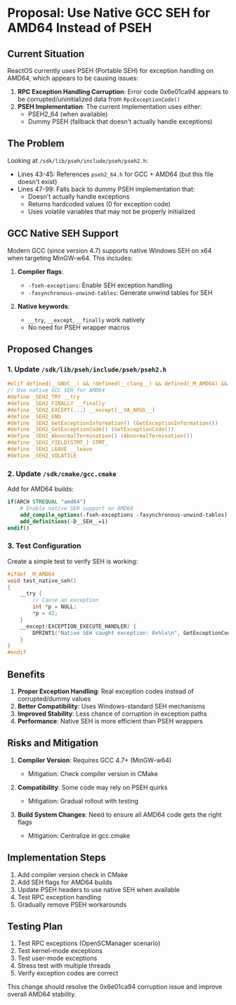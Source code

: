 # Proposal: Use Native GCC SEH for AMD64 Instead of PSEH

## Current Situation

ReactOS currently uses PSEH (Portable SEH) for exception handling on AMD64, which appears to be causing issues:

1. **RPC Exception Handling Corruption**: Error code 0x6e01ca94 appears to be corrupted/uninitialized data from `RpcExceptionCode()`
2. **PSEH Implementation**: The current implementation uses either:
   - PSEH2_64 (when available) 
   - Dummy PSEH (fallback that doesn't actually handle exceptions)

## The Problem

Looking at `/sdk/lib/pseh/include/pseh/pseh2.h`:
- Lines 43-45: References `pseh2_64.h` for GCC + AMD64 (but this file doesn't exist)
- Lines 47-99: Falls back to dummy PSEH implementation that:
  - Doesn't actually handle exceptions
  - Returns hardcoded values (0 for exception code)
  - Uses volatile variables that may not be properly initialized

## GCC Native SEH Support

Modern GCC (since version 4.7) supports native Windows SEH on x64 when targeting MinGW-w64. This includes:

1. **Compiler flags**:
   - `-fseh-exceptions`: Enable SEH exception handling
   - `-fasynchronous-unwind-tables`: Generate unwind tables for SEH

2. **Native keywords**:
   - `__try`, `__except`, `__finally` work natively
   - No need for PSEH wrapper macros

## Proposed Changes

### 1. Update `/sdk/lib/pseh/include/pseh/pseh2.h`

```c
#elif defined(__GNUC__) && !defined(__clang__) && defined(_M_AMD64) && defined(__SEH__)
// Use native GCC SEH for AMD64
#define _SEH2_TRY __try
#define _SEH2_FINALLY __finally
#define _SEH2_EXCEPT(...) __except(__VA_ARGS__)
#define _SEH2_END
#define _SEH2_GetExceptionInformation() (GetExceptionInformation())
#define _SEH2_GetExceptionCode() (GetExceptionCode())
#define _SEH2_AbnormalTermination() (AbnormalTermination())
#define _SEH2_YIELD(STMT_) STMT_
#define _SEH2_LEAVE __leave
#define _SEH2_VOLATILE
```

### 2. Update `/sdk/cmake/gcc.cmake`

Add for AMD64 builds:
```cmake
if(ARCH STREQUAL "amd64")
    # Enable native SEH support on AMD64
    add_compile_options(-fseh-exceptions -fasynchronous-unwind-tables)
    add_definitions(-D__SEH__=1)
endif()
```

### 3. Test Configuration

Create a simple test to verify SEH is working:
```c
#ifdef _M_AMD64
void test_native_seh()
{
    __try {
        // Cause an exception
        int *p = NULL;
        *p = 42;
    }
    __except(EXCEPTION_EXECUTE_HANDLER) {
        DPRINT1("Native SEH caught exception: 0x%lx\n", GetExceptionCode());
    }
}
#endif
```

## Benefits

1. **Proper Exception Handling**: Real exception codes instead of corrupted/dummy values
2. **Better Compatibility**: Uses Windows-standard SEH mechanisms
3. **Improved Stability**: Less chance of corruption in exception paths
4. **Performance**: Native SEH is more efficient than PSEH wrappers

## Risks and Mitigation

1. **Compiler Version**: Requires GCC 4.7+ (MinGW-w64)
   - Mitigation: Check compiler version in CMake

2. **Compatibility**: Some code may rely on PSEH quirks
   - Mitigation: Gradual rollout with testing

3. **Build System Changes**: Need to ensure all AMD64 code gets the right flags
   - Mitigation: Centralize in gcc.cmake

## Implementation Steps

1. Add compiler version check in CMake
2. Add SEH flags for AMD64 builds
3. Update PSEH headers to use native SEH when available
4. Test RPC exception handling
5. Gradually remove PSEH workarounds

## Testing Plan

1. Test RPC exceptions (OpenSCManager scenario)
2. Test kernel-mode exceptions
3. Test user-mode exceptions
4. Stress test with multiple threads
5. Verify exception codes are correct

This change should resolve the 0x6e01ca94 corruption issue and improve overall AMD64 stability.